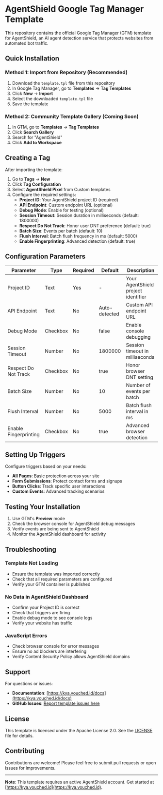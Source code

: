# AgentShield Google Tag Manager Template

This repository contains the official Google Tag Manager (GTM) template for AgentShield, an AI agent detection service that protects websites from automated bot traffic.

## Quick Installation

### Method 1: Import from Repository (Recommended)

1. Download the `template.tpl` file from this repository
2. In Google Tag Manager, go to **Templates** → **Tag Templates**
3. Click **New** → **Import**
4. Select the downloaded `template.tpl` file
5. Save the template

### Method 2: Community Template Gallery (Coming Soon)

1. In GTM, go to **Templates** → **Tag Templates**
2. Click **Search Gallery**
3. Search for "AgentShield"
4. Click **Add to Workspace**

## Creating a Tag

After importing the template:

1. Go to **Tags** → **New**
2. Click **Tag Configuration**
3. Select **AgentShield Pixel** from Custom templates
4. Configure the required settings:
   - **Project ID**: Your AgentShield project ID (required)
   - **API Endpoint**: Custom endpoint URL (optional)
   - **Debug Mode**: Enable for testing (optional)
   - **Session Timeout**: Session duration in milliseconds (default: 1800000)
   - **Respect Do Not Track**: Honor user DNT preference (default: true)
   - **Batch Size**: Events per batch (default: 10)
   - **Flush Interval**: Batch flush frequency in ms (default: 5000)
   - **Enable Fingerprinting**: Advanced detection (default: true)

## Configuration Parameters

| Parameter | Type | Required | Default | Description |
|-----------|------|----------|---------|-------------|
| Project ID | Text | Yes | - | Your AgentShield project identifier |
| API Endpoint | Text | No | Auto-detected | Custom API endpoint URL |
| Debug Mode | Checkbox | No | false | Enable console debugging |
| Session Timeout | Number | No | 1800000 | Session timeout in milliseconds |
| Respect Do Not Track | Checkbox | No | true | Honor browser DNT setting |
| Batch Size | Number | No | 10 | Number of events per batch |
| Flush Interval | Number | No | 5000 | Batch flush interval in ms |
| Enable Fingerprinting | Checkbox | No | true | Advanced browser detection |

## Setting Up Triggers

Configure triggers based on your needs:

- **All Pages**: Basic protection across your site
- **Form Submissions**: Protect contact forms and signups
- **Button Clicks**: Track specific user interactions
- **Custom Events**: Advanced tracking scenarios

## Testing Your Installation

1. Use GTM's **Preview** mode
2. Check the browser console for AgentShield debug messages
3. Verify events are being sent to AgentShield
4. Monitor the AgentShield dashboard for activity

## Troubleshooting

### Template Not Loading
- Ensure the template was imported correctly
- Check that all required parameters are configured
- Verify your GTM container is published

### No Data in AgentShield Dashboard
- Confirm your Project ID is correct
- Check that triggers are firing
- Enable debug mode to see console logs
- Verify your website has traffic

### JavaScript Errors
- Check browser console for error messages
- Ensure no ad blockers are interfering
- Verify Content Security Policy allows AgentShield domains

## Support

For questions or issues:

- **Documentation**: [https://kya.vouched.id/docs](https://kya.vouched.id/docs)
- **GitHub Issues**: [Report template issues here](https://github.com/kya-os/agentshield-gtm-template/issues)

## License

This template is licensed under the Apache License 2.0. See the [LICENSE](LICENSE) file for details.

## Contributing

Contributions are welcome! Please feel free to submit pull requests or open issues for improvements.

---

**Note**: This template requires an active AgentShield account. Get started at [https://kya.vouched.id](https://kya.vouched.id).